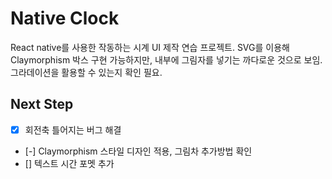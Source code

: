 # Native Clock

React native를 사용한 작동하는 시계 UI 제작 연습 프로젝트. SVG를 이용해 Claymorphism 박스 구현 가능하지만, 내부에 그림자를 넣기는 까다로운 것으로 보임. 그라데이션을 활용할 수 있는지 확인 필요.

## Next Step
- [x] 회전축 틀어지는 버그 해결
- [-] Claymorphism 스타일 디자인 적용, 그림차 추가방법 확인
- [] 텍스트 시간 포멧 추가
